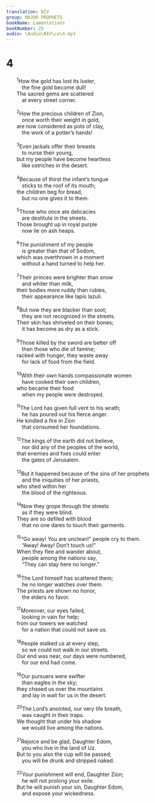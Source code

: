 ```yaml
---
translation: NIV
group: MAJOR PROPHETS
bookName: Lamentations 
bookNumber: 25
audio: \Audio\NIV\ca\4.mp3
---
```


<div class="title"><h1>4</h1></div>
<span class="verse ca_4_1">  <sup>1</sup>How the gold has lost its luster, <br/>   the fine gold become dull! <br/>  The sacred gems are scattered <br/>   at every street corner. <br/><br/></span>
<span class="verse ca_4_2">  <sup>2</sup>How the precious children of Zion, <br/>   once worth their weight in gold, <br/>  are now considered as pots of clay, <br/>   the work of a potter’s hands! <br/><br/></span>
<span class="verse ca_4_3">  <sup>3</sup>Even jackals offer their breasts <br/>   to nurse their young, <br/>  but my people have become heartless <br/>   like ostriches in the desert. <br/><br/></span>
<span class="verse ca_4_4">  <sup>4</sup>Because of thirst the infant’s tongue <br/>   sticks to the roof of its mouth; <br/>  the children beg for bread, <br/>   but no one gives it to them. <br/><br/></span>
<span class="verse ca_4_5">  <sup>5</sup>Those who once ate delicacies <br/>   are destitute in the streets. <br/>  Those brought up in royal purple <br/>   now lie on ash heaps. <br/><br/></span>
<span class="verse ca_4_6">  <sup>6</sup>The punishment of my people <br/>   is greater than that of Sodom, <br/>  which was overthrown in a moment <br/>   without a hand turned to help her. <br/><br/></span>
<span class="verse ca_4_7">  <sup>7</sup>Their princes were brighter than snow <br/>   and whiter than milk, <br/>  their bodies more ruddy than rubies, <br/>   their appearance like lapis lazuli. <br/><br/></span>
<span class="verse ca_4_8">  <sup>8</sup>But now they are blacker than soot; <br/>   they are not recognized in the streets. <br/>  Their skin has shriveled on their bones; <br/>   it has become as dry as a stick. <br/><br/></span>
<span class="verse ca_4_9">  <sup>9</sup>Those killed by the sword are better off <br/>   than those who die of famine; <br/>  racked with hunger, they waste away <br/>   for lack of food from the field. <br/><br/></span>
<span class="verse ca_4_10">  <sup>10</sup>With their own hands compassionate women <br/>   have cooked their own children, <br/>  who became their food <br/>   when my people were destroyed. <br/><br/></span>
<span class="verse ca_4_11">  <sup>11</sup>The Lord has given full vent to his wrath; <br/>   he has poured out his fierce anger. <br/>  He kindled a fire in Zion <br/>   that consumed her foundations. <br/><br/></span>
<span class="verse ca_4_12">  <sup>12</sup>The kings of the earth did not believe, <br/>   nor did any of the peoples of the world, <br/>  that enemies and foes could enter <br/>   the gates of Jerusalem. <br/><br/></span>
<span class="verse ca_4_13">  <sup>13</sup>But it happened because of the sins of her prophets <br/>   and the iniquities of her priests, <br/>  who shed within her <br/>   the blood of the righteous. <br/><br/></span>
<span class="verse ca_4_14">  <sup>14</sup>Now they grope through the streets <br/>   as if they were blind. <br/>  They are so defiled with blood <br/>   that no one dares to touch their garments. <br/><br/></span>
<span class="verse ca_4_15">  <sup>15</sup>“Go away! You are unclean!” people cry to them. <br/>   “Away! Away! Don’t touch us!” <br/>  When they flee and wander about, <br/>   people among the nations say, <br/>   “They can stay here no longer.” <br/><br/></span>
<span class="verse ca_4_16">  <sup>16</sup>The Lord himself has scattered them; <br/>   he no longer watches over them. <br/>  The priests are shown no honor, <br/>   the elders no favor. <br/><br/></span>
<span class="verse ca_4_17">  <sup>17</sup>Moreover, our eyes failed, <br/>   looking in vain for help; <br/>  from our towers we watched <br/>   for a nation that could not save us. <br/><br/></span>
<span class="verse ca_4_18">  <sup>18</sup>People stalked us at every step, <br/>   so we could not walk in our streets. <br/>  Our end was near, our days were numbered, <br/>   for our end had come. <br/><br/></span>
<span class="verse ca_4_19">  <sup>19</sup>Our pursuers were swifter <br/>   than eagles in the sky; <br/>  they chased us over the mountains <br/>   and lay in wait for us in the desert. <br/><br/></span>
<span class="verse ca_4_20">  <sup>20</sup>The Lord’s anointed, our very life breath, <br/>   was caught in their traps. <br/>  We thought that under his shadow <br/>   we would live among the nations. <br/><br/></span>
<span class="verse ca_4_21">  <sup>21</sup>Rejoice and be glad, Daughter Edom, <br/>   you who live in the land of Uz. <br/>  But to you also the cup will be passed; <br/>   you will be drunk and stripped naked. <br/><br/></span>
<span class="verse ca_4_22">  <sup>22</sup>Your punishment will end, Daughter Zion; <br/>   he will not prolong your exile. <br/>  But he will punish your sin, Daughter Edom, <br/>   and expose your wickedness. <br/><br/></span>
